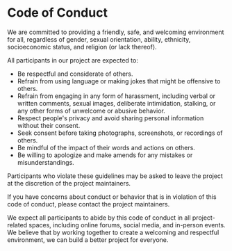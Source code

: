 # Code of Conduct

We are committed to providing a friendly, safe, and welcoming environment for all, regardless of gender, sexual orientation, ability, ethnicity, socioeconomic status, and religion (or lack thereof).

All participants in our project are expected to:

- Be respectful and considerate of others.
- Refrain from using language or making jokes that might be offensive to others.
- Refrain from engaging in any form of harassment, including verbal or written comments, sexual images, deliberate intimidation, stalking, or any other forms of unwelcome or abusive behavior.
- Respect people's privacy and avoid sharing personal information without their consent.
- Seek consent before taking photographs, screenshots, or recordings of others.
- Be mindful of the impact of their words and actions on others.
- Be willing to apologize and make amends for any mistakes or misunderstandings.

Participants who violate these guidelines may be asked to leave the project at the discretion of the project maintainers.

If you have concerns about conduct or behavior that is in violation of this code of conduct, please contact the project maintainers.

We expect all participants to abide by this code of conduct in all project-related spaces, including online forums, social media, and in-person events. We believe that by working together to create a welcoming and respectful environment, we can build a better project for everyone.
